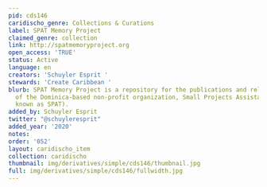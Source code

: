 ```yaml
---
pid: cds146
caridischo_genre: Collections & Curations
label: SPAT Memory Project
claimed_genre: collection
link: http://spatmemoryproject.org
open_access: 'TRUE'
status: Active
language: en
creators: 'Schuyler Esprit '
stewards: 'Create Caribbean '
blurb: SPAT Memory Project is a repository for the publications and related documents
  of the Dominica-based non-profit organization, Small Projects Assistance Team (locally
  known as SPAT).
added_by: Schuyler Esprit
twitter: "@schuyleresprit"
added_year: '2020'
notes:
order: '052'
layout: caridischo_item
collection: caridischo
thumbnail: img/derivatives/simple/cds146/thumbnail.jpg
full: img/derivatives/simple/cds146/fullwidth.jpg
---
```

